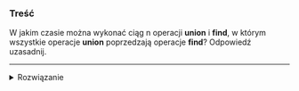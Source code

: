 ### Treść
W jakim czasie można wykonać ciąg n operacji **union** i **find**, w którym wszystkie operacje **union**
poprzedzają operacje **find**? Odpowiedź uzasadnij.

------
<details><summary>Rozwiązanie</summary>
    
Ciąg n operacji **union** wykonujemy każdą operację w czasie stałym. Następnie operacje Find wykonujemy w czasie stałym zamortyzowanym, dzięki kompresji ścieżek po których idziemy z wierzchołka do korzenia.

Łączna suma `n` operacji jest równa `cn` gdzie `c` to jakaś mała stała.
<p>
    
